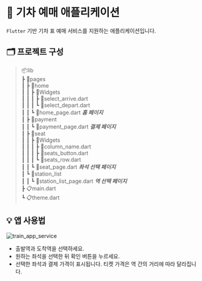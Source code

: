 # 🚃 기차 예매 애플리케이션

``Flutter`` 기반 기차 표 예매 서비스를 지원하는 애플리케이션입니다.  


## 🗂️ 프로젝트 구성

> 📦lib  
 ┣ 📂pages  
 ┃ ┣ 📂home  
 ┃ ┃ ┣ 📂Widgets  
 ┃ ┃ ┃ ┣ 📜select_arrive.dart  
 ┃ ┃ ┃ ┗ 📜select_depart.dart  
 ┃ ┃ ┗ 📕home_page.dart          _**홈 페이지**_  
 ┃ ┣ 📂payment  
 ┃ ┃ ┗ 📗payment_page.dart       _**결제 페이지**_  
 ┃ ┣ 📂seat  
 ┃ ┃ ┣ 📂Widgets  
 ┃ ┃ ┃ ┣ 📜column_name.dart  
 ┃ ┃ ┃ ┣ 📜seats_button.dart  
 ┃ ┃ ┃ ┗ 📜seats_row.dart  
 ┃ ┃ ┗ 📘seat_page.dart          _**좌석 선택 페이지**_  
 ┃ ┗ 📂station_list  
 ┃ ┃ ┗ 📙station_list_page.dart  _**역 선택 페이지**_  
 ┣ 📋main.dart  
 ┗ 📋theme.dart  

## 💡 앱 사용법

![train_app_service](https://github.com/user-attachments/assets/99ea1ddd-22a6-4343-a465-054a636b1e43)

- 출발역과 도착역을 선택하세요.
- 원하는 좌석을 선택한 뒤 확인 버튼을 누르세요.
- 선택한 좌석과 결제 가격이 표시됩니다. 티켓 가격은 역 간의 거리에 따라 달라집니다.

